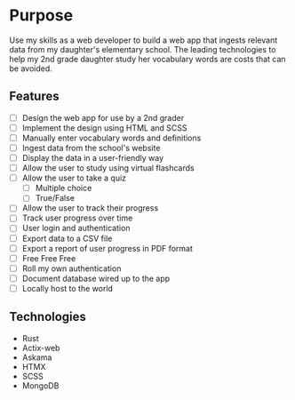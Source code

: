 # Purpose
Use my skills as a web developer to build a web app that
ingests relevant data from my daughter's elementary school.
The leading technologies to help my 2nd grade daughter 
study her vocabulary words are costs that can be avoided. 

## Features
- [ ] Design the web app for use by a 2nd grader
- [ ] Implement the design using HTML and SCSS
- [ ] Manually enter vocabulary words and definitions
- [ ] Ingest data from the school's website
- [ ] Display the data in a user-friendly way
- [ ] Allow the user to study using virtual flashcards
- [ ] Allow the user to take a quiz
  - [ ] Multiple choice
  - [ ] True/False
- [ ] Allow the user to track their progress
- [ ] Track user progress over time
- [ ] User login and authentication
- [ ] Export data to a CSV file
- [ ] Export a report of user progress in PDF format
- [ ] Free Free Free
- [ ] Roll my own authentication
- [ ] Document database wired up to the app
- [ ] Locally host to the world

## Technologies
- Rust
- Actix-web
- Askama
- HTMX
- SCSS
- MongoDB


